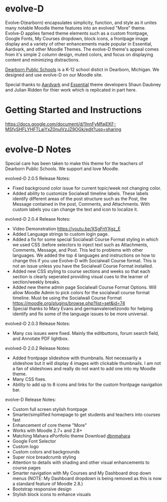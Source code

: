 evolve-D
======================

Evolve-D(earborn) encapsulates simplicity, function, and style as it unites many notable Moodle theme features into an evolved "More" theme. Evolve-D applies famed theme elements such as a custom frontpage, Google Fonts, My Courses dropdown, block icons, a frontpage image display and a variety of other enhancements made popular in Essential, Aardvark, and other Moodle Themes.  The evolve-D theme's appeal comes from it's simple 2 column design, muted colors, and focus on displaying content and minimizing distractions.

[Dearborn Public Schools](http://dearbornschools.org) is a K-12 school distict in Dearborn, Michigan. We designed and use evolve-D on our Moodle site.

Special thanks to [Aardvark](https://moodle.org/plugins/view.php?plugin=theme_aardvark) and [Essential](https://moodle.org/plugins/view.php?plugin=theme_essential) theme developers Shaun Daubney and Julian Ridden for thier work which is replicated in part here.

Getting Started and Instructions
======================
https://docs.google.com/document/d/1InnFyMfajEKF-MSfvSHFLYHFTLaiYxZ0nulVzJZ9OGk/edit?usp=sharing


evolve-D Notes
======================
Special care has been taken to make this theme for the teachers of Dearborn Public Schools.  We support and love Moodle.

evolved-D 2.0.5 Release Notes:
- Fixed background color issue for current topic/week not changing color.
- Added ability to customize Socialwall timeline labels.  These labels identify different areas of the post structure such as the Post, the Message contained in the post, Comments, and Attachments.  With custom labels you can change the text and icon to localize it.


evolved-D 2.0.4 Release Notes:
- Video Demonstration https://youtu.be/XSgFnYXgz_E
- Added Language strings to custom login page.
- Added a fix for some special Socialwall Course Format styling in which we used CSS :before selectors to inject text such as Attachments, Comments, Message, and Post.  This led to problems with other languages.  We added the top 4 languages and instructions on how to change this if you use Evolve-D with Socialwall Course format.  This is not an issue unless you have the Socialwall Course Format installed.
- Added new CSS styling to course sections and weeks so that each section is clearly seperated providing visual cues to the learner of section/weekly breaks. 
- Added new theme admin page Socialwall Course Format Options.  Will allow Moodle Admin to pick colors for the socialwall course format timeline.  Must be using the Socialwall Course Format  https://moodle.org/plugins/browse.php?list=set&id=74
- Special thanks to Mary Evans and germanvaleroelizondo for helping identify and fix some of the language issues to be more universal. 

evolved-D 2.0.3 Release Notes:
- Many css issues were fixed. Mainly the editbuttons, forum search field, and Annotate PDF lightbox.

evolved-D 2.0.2 Release Notes:
- Added frontpage slideshow with thumbnails.  Not necessarily a slideshow but it will display 4 images with clickable thumbnails.  I am not a fan of slideshows and really do not want to add one into my Moodle theme.  
- Many CSS fixes.
- Ability to add up to 8 icons and links for the custom frontpage navigation bar.

evolve-D Release Notes:
 - Custom full screen stylish frontpage
 - Smarter/simplified homepage to get students and teachers into courses fast
 - Enhancement of core theme "More"
 - Works with Moodle 2.7+ and 2.8+
 - Matching Mahara ePortfolio theme Download [dbnmahara](https://github.com/kennibc/dbnmahara)
 - Google Font Selector
 - Custom logo
 - Custom colors and backgrounds
 - Super nice breadcrumb styling
 - Attention to details with shading and other visual enhancements to course pages
 - Smarter navigation with My Courses and My Dashboard drop down menus
(NOTE:  My Dashboard dropdown is being removed as this is now a standard feature of Moodle 2.8.)
 - Bootstrap responsive design
 - Stylish block icons to enhance visuals
